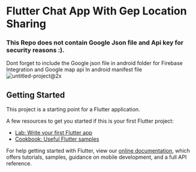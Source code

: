 # Flutter Chat App With Gep Location Sharing
### This Repo does not contain Google Json file and Api key for security reasons :).

Dont forget to include the Google json file in android folder for Firebase Integration and Google map api In android manifest file 
![untitled-project@2x](https://user-images.githubusercontent.com/47140660/96374896-3dd27700-1193-11eb-9896-ea7482fccbce.png)



## Getting Started

This project is a starting point for a Flutter application.

A few resources to get you started if this is your first Flutter project:

- [Lab: Write your first Flutter app](https://flutter.dev/docs/get-started/codelab)
- [Cookbook: Useful Flutter samples](https://flutter.dev/docs/cookbook)

For help getting started with Flutter, view our
[online documentation](https://flutter.dev/docs), which offers tutorials,
samples, guidance on mobile development, and a full API reference.
